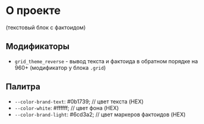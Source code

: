 # О проекте
(текстовый блок с фактоидом)

## Модификаторы
+ `grid_theme_reverse` - вывод текста и фактоида в обратном порядке на 960+ (модификатор у блока `.grid`)

## Палитра
* `--color-brand-text`: #0b1739; // цвет текста (HEX)
* `--color-white`: #ffffff; // цвет фона (HEX)
* `--color-brand-light`: #6cd3a2; // цвет маркеров фактоидов (HEX)
